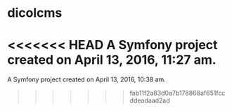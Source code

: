 dicolcms
========

<<<<<<< HEAD
A Symfony project created on April 13, 2016, 11:27 am.
=======
A Symfony project created on April 13, 2016, 10:38 am.
>>>>>>> fab11f2a83d0a7b178868af651fccddeadaad2ad
